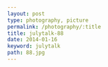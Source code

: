 ```yaml
---
layout: post
type: photography, picture
permalink: /photography/:title
title: julytalk-88
date: 2014-01-16
keyword: julytalk
path: 88.jpg
---
```



